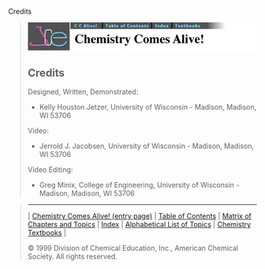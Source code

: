 





 Credits
 



> ![Chemistry Comes Alive!](ccahead.gif)
> 
> 
> 
> 
> 
> 
> 
> 
> ## Credits
> 
> 
> 
>  Designed, Written, Demonstrated:
>  - Kelly Houston Jetzer, University of Wisconsin - Madison, Madison, WI 53706
> 
> 
>  Video:
>  - Jerrold J. Jacobsen, University of Wisconsin - Madison, Madison, WI 53706
> 
> 
>  Video Editing:
>  - Greg Minix, College of Engineering, University of Wisconsin - Madison, Madison, WI 53706



> ---
> 
> 
>  |
>  [Chemistry Comes Alive! (entry page)](../../INDEX.HTM) 
>  |
>  [Table of Contents](../../CONTENTS.HTM) 
>  |
>  [Matrix of Chapters and Topics](../../MATRIX.HTM) 
>  |
>  [Index](../../WORDS.HTM) 
>  |
>  [Alphabetical List of Topics](../../ALPHATOP.HTM) 
>  |
>  [Chemistry Textbooks](../../BOOKS.HTM) 
>  |
>  
>  © 1999 Division of Chemical Education, Inc.,
American Chemical Society. All rights reserved.





